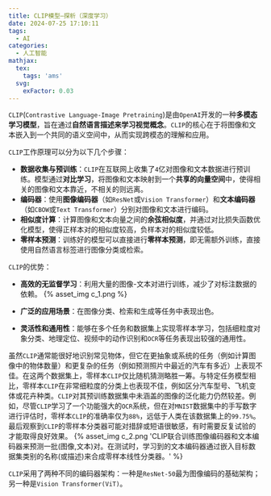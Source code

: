 ```yaml
---
title: CLIP模型—探析（深度学习）
date: 2024-07-25 17:10:11
tags:
  - AI
categories:
  - 人工智能
mathjax:
  tex:
    tags: 'ams'
  svg:
    exFactor: 0.03
---
```


`CLIP`(`Contrastive Language-Image Pretraining`)是由`OpenAI`开发的一种**多模态学习模型**，旨在通过**自然语言描述来学习视觉概念**。`CLIP`的核心在于将图像和文本嵌入到一个共同的语义空间中，从而实现跨模态的理解和应用。
<!-- more -->

`CLIP`工作原理可以分为以下几个步骤：
- **数据收集与预训练**：`CLIP`在互联网上收集了`4`亿对图像和文本数据进行预训练。模型通过**对比学习**，将图像和文本映射到一个**共享的向量空间**中，使得相关的图像和文本靠近，不相关的则远离。
- **编码器**：使用**图像编码器**（如`ResNet`或`Vision Transformer`）和**文本编码器**（如`CBOW`或`Text Transformer`）分别对图像和文本进行编码。
- **相似度计算**：计算图像和文本向量之间的**余弦相似度**，并通过对比损失函数优化模型，使得正样本对的相似度较高，负样本对的相似度较低。
- **零样本预测**：训练好的模型可以直接进行**零样本预测**，即无需额外训练，直接使用自然语言标签进行图像分类或检索。

`CLIP`的优势：
- **高效的无监督学习**：利用大量的图像-文本对进行训练，减少了对标注数据的依赖。
{% asset_img c_1.png  %}

- **广泛的应用场景**：在图像分类、检索和生成等任务中表现出色。
- **灵活性和通用性**：能够在多个任务和数据集上实现零样本学习，包括细粒度对象分类、地理定位、视频中的动作识别和`OCR`等任务表现出较强的通用性。

虽然`CLIP`通常能很好地识别常见物体，但它在更抽象或系统的任务（例如计算图像中的物体数量）和更复杂的任务（例如预测照片中最近的汽车有多近）上表现不佳。在这两个数据集上，零样本`CLIP`仅比随机猜测略胜一筹。与特定任务模型相比，零样本`CLIP`在非常细粒度的分类上也表现不佳，例如区分汽车型号、飞机变体或花卉种类。`CLIP`对其预训练数据集中未涵盖的图像的泛化能力仍然较差。例如，尽管`CLIP`学习了一个功能强大的`OCR`系统，但在对`MNIST`数据集中的手写数字进行评估时，零样本`CLIP`的准确率仅为`88%`，远低于人类在该数据集上的`99.75%`。最后观察到`CLIP`的零样本分类器可能对措辞或短语很敏感，有时需要反复试验的才能取得良好效果。
{% asset_img c_2.png  'CLIP联合训练图像编码器和文本编码器来预测一批(图像,文本)对。在测试时，学习到的文本编码器通过嵌入目标数据集类别的名称(或描述)来合成零样本线性分类器。' %}

`CLIP`采用了两种不同的编码器架构：一种是`ResNet-50`最为图像编码的基础架构；另一种是`Vision Transformer(ViT)`。
